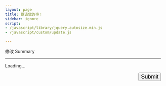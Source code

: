 ```yaml
---
layout: page
title: 做该做的事！
sidebar: ignore
script:
- /javascript/library/jquery.autosize.min.js
- /javascript/custom/update.js

---
```


修改 Summary

---

<form id="form" action="#" method="GET">

<div id="update">
Loading...
</div>

<p id="send" style="float:right;">
<input type="submit" value="Submit" id="submit" style="font-size:18px;">
</p>

</form>
